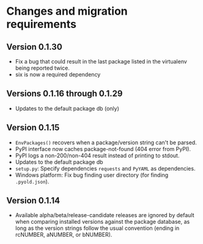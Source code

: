 # Changes and migration requirements

## Version 0.1.30

* Fix a bug that could result in the last package listed in the virtualenv
  being reported twice.
* six is now a required dependency

## Versions 0.1.16 through 0.1.29

* Updates to the default package db (only)

## Version 0.1.15

* `EnvPackages()` recovers when a package/version string can't be parsed.
* PyPI interface now caches package-not-found (404 error from PyPI).
* PyPI logs a non-200/non-404 result instead of printing to stdout.
* Updates to the default package db
* `setup.py`: Specify dependencies `requests` and `PyYAML` as dependencies.
* Windows platform: Fix bug finding user directory (for finding `.pyold.json`).

## Version 0.1.14

* Available alpha/beta/release-candidate releases are ignored by default when
  comparing installed versions against the package database, as long as the
  version strings follow the usual convention (ending in rcNUMBER, aNUMBER,
  or bNUMBER).
